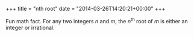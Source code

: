 +++
title = "nth root"
date = "2014-03-26T14:20:21+00:00"
+++

Fun math fact. For any two integers <em>n</em> and <em>m</em>, the <em>n</em><sup>th</sup> root of <em>m</em> is either an integer or irrational.
			